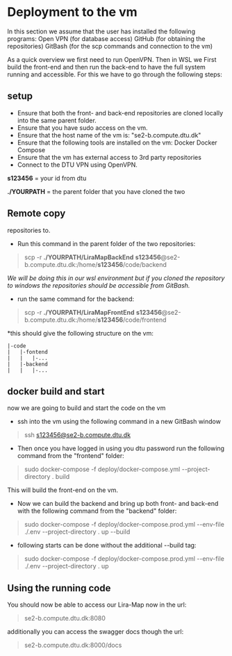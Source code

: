 # Deployment to the vm
In this section we assume that the user has installed the following programs:
    Open VPN (for database access)
    GitHub (for obtaining the repositories)
    GitBash (for the scp commands and connection to the vm)

As a quick overview we first need to run OpenVPN. Then in WSL we First build the front-end and then run the back-end to have the full system running and accessible. For this we have to go through the following steps:
## setup 
- Ensure that both the front- and back-end repositories are cloned locally into the same parent folder.
- Ensure that you have sudo access on the vm. 
- Ensure that the host name of the vm is:
    "se2-b.compute.dtu.dk"
- Ensure that the following tools are installed on the vm:
    Docker
    Docker Compose
- Ensure that the vm has external access to 3rd party repositories
- Connect to the DTU VPN using OpenVPN.

**s123456** = your id from dtu 

**./YOURPATH** = the parent folder that you have cloned the two 

## Remote copy
repositories to.
- Run this command in the parent folder of the two repositories:

>scp -r **./YOURPATH/LiraMapBackEnd** **s123456**@se2-b.compute.dtu.dk:/home/**s123456**/code/backend


*We will be doing this in our wsl environment but if you cloned the repository to windows the repositories should be accessible from GitBash.*
- run the same command for the backend:


>scp -r **./YOURPATH/LiraMapFrontEnd** **s123456**@se2-b.compute.dtu.dk:/home/**s123456**/code/frontend

    

*this should give the following structure on the vm:

    |-code
    |   |-fontend
    |   |   |-...
    |   |-backend
    |   |   |-...

## docker build and start
now we are going to build and start  the code on the vm
- ssh into the vm using the following command in a new GitBash window


>ssh s123456@se2-b.compute.dtu.dk

- Then once you have logged in using you dtu password run the following command from the "frontend" folder:


>sudo docker-compose -f deploy/docker-compose.yml --project-directory . build


This will build the front-end on the vm. 
- Now we can build the backend and bring up both front- and back-end with the following command from the "backend" folder:

>sudo docker-compose -f deploy/docker-compose.prod.yml --env-file ./.env --project-directory . up --build

- following starts can be done without the additional --build tag:

>sudo docker-compose -f deploy/docker-compose.prod.yml --env-file ./.env --project-directory . up

## Using the running code

You should now be able to access our Lira-Map now in the url: 

>se2-b.compute.dtu.dk:8080

additionally you can access the swagger docs though the url:

>se2-b.compute.dtu.dk:8000/docs
